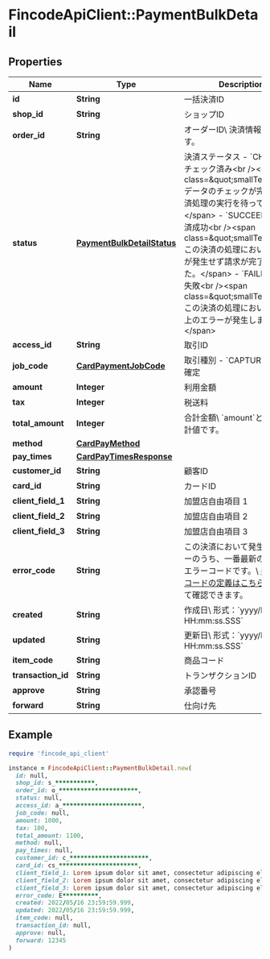 # FincodeApiClient::PaymentBulkDetail

## Properties

| Name | Type | Description | Notes |
| ---- | ---- | ----------- | ----- |
| **id** | **String** | 一括決済ID  | [optional] |
| **shop_id** | **String** | ショップID  | [optional] |
| **order_id** | **String** | オーダーID\\ 決済情報のIDです。  | [optional] |
| **status** | [**PaymentBulkDetailStatus**](PaymentBulkDetailStatus.md) | 決済ステータス  - &#x60;CHECKED&#x60;: チェック済み&lt;br /&gt;&lt;span class&#x3D;\&quot;smallText\&quot;&gt;データのチェックが完了し、決済処理の実行を待っています。&lt;/span&gt; - &#x60;SUCCEEDED&#x60;: 決済成功&lt;br /&gt;&lt;span class&#x3D;\&quot;smallText\&quot;&gt;この決済の処理においてエラーが発生せず請求が完了しました。&lt;/span&gt; - &#x60;FAILED&#x60;: 決済失敗&lt;br /&gt;&lt;span class&#x3D;\&quot;smallText\&quot;&gt;この決済の処理において1件以上のエラーが発生しました。&lt;/span&gt;  | [optional] |
| **access_id** | **String** | 取引ID  | [optional] |
| **job_code** | [**CardPaymentJobCode**](CardPaymentJobCode.md) | 取引種別  - &#x60;CAPTURE&#x60;：売上確定  | [optional] |
| **amount** | **Integer** | 利用金額  | [optional] |
| **tax** | **Integer** | 税送料  | [optional] |
| **total_amount** | **Integer** | 合計金額\\ &#x60;amount&#x60;と&#x60;tax&#x60;の合計値です。  | [optional] |
| **method** | [**CardPayMethod**](CardPayMethod.md) |  | [optional] |
| **pay_times** | [**CardPayTimesResponse**](CardPayTimesResponse.md) |  | [optional] |
| **customer_id** | **String** | 顧客ID  | [optional] |
| **card_id** | **String** | カードID  | [optional] |
| **client_field_1** | **String** | 加盟店自由項目 1 | [optional] |
| **client_field_2** | **String** | 加盟店自由項目 2 | [optional] |
| **client_field_3** | **String** | 加盟店自由項目 3 | [optional] |
| **error_code** | **String** | この決済において発生したエラーのうち、一番最新のエラーのエラーコードです。\\ [各エラーコードの定義はこちらを参照](https://docs.fincode.jp/develop_support/error)して確認できます。  | [optional] |
| **created** | **String** | 作成日\\ 形式：&#x60;yyyy/MM/dd HH:mm:ss.SSS&#x60;  | [optional] |
| **updated** | **String** | 更新日\\ 形式：&#x60;yyyy/MM/dd HH:mm:ss.SSS&#x60;  | [optional] |
| **item_code** | **String** | 商品コード  | [optional] |
| **transaction_id** | **String** | トランザクションID  | [optional] |
| **approve** | **String** | 承認番号  | [optional] |
| **forward** | **String** | 仕向け先  | [optional] |

## Example

```ruby
require 'fincode_api_client'

instance = FincodeApiClient::PaymentBulkDetail.new(
  id: null,
  shop_id: s_***********,
  order_id: o_**********************,
  status: null,
  access_id: a_**********************,
  job_code: null,
  amount: 1000,
  tax: 100,
  total_amount: 1100,
  method: null,
  pay_times: null,
  customer_id: c_**********************,
  card_id: cs_**********************,
  client_field_1: Lorem ipsum dolor sit amet, consectetur adipiscing elit, sed do eiusmod tempor incididunt ut labore,
  client_field_2: Lorem ipsum dolor sit amet, consectetur adipiscing elit, sed do eiusmod tempor incididunt ut labore,
  client_field_3: Lorem ipsum dolor sit amet, consectetur adipiscing elit, sed do eiusmod tempor incididunt ut labore,
  error_code: E**********,
  created: 2022/05/16 23:59:59.999,
  updated: 2022/05/16 23:59:59.999,
  item_code: null,
  transaction_id: null,
  approve: null,
  forward: 12345
)
```

